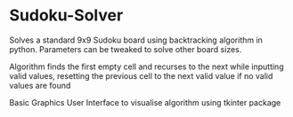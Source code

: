 # Sudoku-Solver

Solves a standard 9x9 Sudoku board using backtracking algorithm in python. Parameters can be tweaked to solve other board sizes.

Algorithm finds the first empty cell and recurses to the next while inputting valid values, resetting the previous cell to the next valid value if no valid values are found

Basic Graphics User Interface to visualise algorithm using tkinter package
